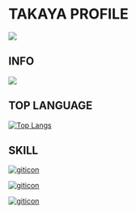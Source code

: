 # TAKAYA PROFILE

![](https://komarev.com/ghpvc/?username=maru-koyo&color=ff69b4&label=PROFILE+VIEWS)

## INFO

![](https://github-profile-summary-cards.vercel.app/api/cards/profile-details?username=maru-koyo&theme=dracula)

## TOP LANGUAGE

[![Top Langs](https://github-readme-stats.vercel.app/api/top-langs/?maru-koyo=anuraghazra&hide_progress=true)](https://github.com/anuraghazra/github-readme-stats)

## SKILL

[![giticon](https://skillicons.dev/icons?i=html,css,sass,js,ts,vite)](https://skillicons.dev)

[![giticon](https://skillicons.dev/icons?i=threejs,nextjs,astro,react,php,laravel)](https://skillicons.dev)

[![giticon](https://skillicons.dev/icons?i=netlify,vercel,git,github,vscode,linux)](https://skillicons.dev)
